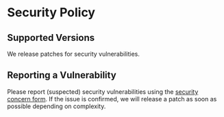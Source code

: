 # Security Policy

## Supported Versions

We release patches for security vulnerabilities.

## Reporting a Vulnerability

Please report (suspected) security vulnerabilities using the [security concern form](https://trust.arcgis.com/en/security-concern/). If the issue is confirmed, we will release a patch as soon as possible depending on complexity.
